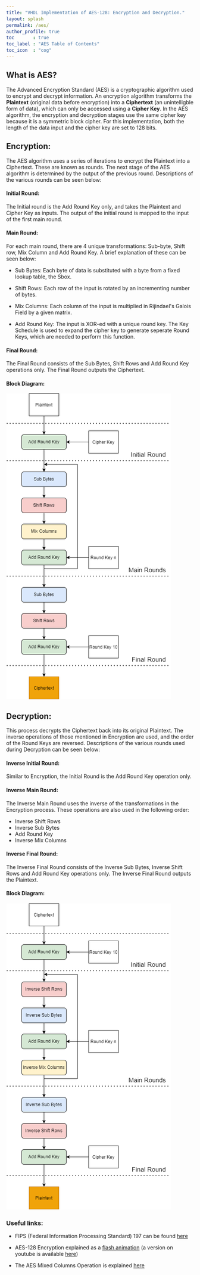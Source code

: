 ```yaml
---
title: "VHDL Implementation of AES-128: Encryption and Decryption."
layout: splash
permalink: /aes/
author_profile: true
toc       : true
toc_label : "AES Table of Contents"
toc_icon  : "cog"
---
```


## What is AES?

The Advanced Encryption Standard (AES) is a cryptographic algorithm used to encrypt and decrypt information. An encryption algorithm transforms the **Plaintext** (original data before encryption) into a **Ciphertext** (an unintelligble form of data), which can only be accessed using a **Cipher Key**. In the AES algorithm, the encryption and decryption stages use the same cipher key because it is a symmetric block cipher. For this implementation, both the length of the data input and the cipher key are set to 128 bits.

## Encryption:

The AES algorithm uses a series of iterations to encrypt the Plaintext into a Ciphertext. These are known as rounds. The next stage of the AES algorithm is determined by the output of the previous round. Descriptions of the various rounds can be seen below:

#### Initial Round:

The Initial round is the Add Round Key only, and takes the Plaintext and Cipher Key as inputs. The output of the initial round is mapped to the input of the first main round.

#### Main Round:

For each main round, there are 4 unique transformations: Sub-byte, Shift row, Mix Column and Add Round Key. A brief explanation of these can be seen below:

- Sub Bytes: Each byte of data is substituted with a byte from a fixed lookup table, the Sbox.

- Shift Rows: Each row of the input is rotated by an incrementing number of bytes.

- Mix Columns: Each column of the input is multiplied in Rijindael's Galois Field by a given matrix.

- Add Round Key: The input is XOR-ed with a unique round key. The Key Schedule is used to expand the cipher key to generate seperate Round Keys, which are needed to perform this function.

#### Final Round:

The Final Round consists of the Sub Bytes, Shift Rows and Add Round Key operations only. The Final Round outputs the Ciphertext.

#### Block Diagram:

<!-- <figure>
  <img src="{{ '/assets/images/encryption.png' | relative_url }}" alt="AES Encryption Block Diagram">
</figure> -->

![Encryption Block Diagram:](/assets/images/encryption.png)

<!-- ![Encryption Block Diagram:](assets/images/encryption.png) -->

## Decryption:

This process decrypts the Ciphertext back into its original Plaintext. The inverse operations of those mentioned in Encryption are used, and the order of the Round Keys are reversed. Descriptions of the various rounds used during Decryption can be seen below:

#### Inverse Initial Round:

Similar to Encryption, the Initial Round is the Add Round Key operation only.

#### Inverse Main Round:

The Inverse Main Round uses the inverse of the transformations in the Encryption process. These operations are also used in the following order:

- Inverse Shift Rows 
- Inverse Sub Bytes
- Add Round Key
- Inverse Mix Columns

#### Inverse Final Round:

The Inverse Final Round consists of the Inverse Sub Bytes, Inverse Shift Rows and Add Round Key operations only. The Inverse Final Round outputs the Plaintext.

#### Block Diagram:

![Decryption Block Diagram:](assets/images/decryption.png)

### Useful links:

- FIPS (Federal Information Processing Standard) 197 can be found [here](https://nvlpubs.nist.gov/nistpubs/FIPS/NIST.FIPS.197.pdf)

- AES-128 Encryption explained as a [flash animation](https://formaestudio.com/rijndaelinspector/archivos/Rijndael_Animation_v4_eng-html5.html) (a version on youtube is available [here](https://www.youtube.com/watch?v=gP4PqVGudtg&t=48s))

- The AES Mixed Columns Operation is explained [here](https://www.angelfire.com/biz7/atleast/mix_columns.pdf)